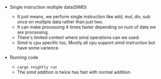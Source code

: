 - Single instruction multiple data(SIMD)
    - It just means, we perform single instruction like add, mul, div, sub once on mulitple data rather than just two. 
    - It can make processing 4 times faster depending on num of data we are processing.
    - There's limited context where simd operations can we used.
    - Simd is cpu specific too, Mostly all cpu support simd instruction but have some varience.

-  Running code
    - `cargo +nightly run`
    - The simd addition is twice has fast with normal addition.
